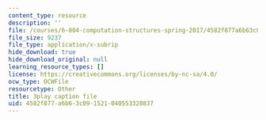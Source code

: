 ```yaml
---
content_type: resource
description: ''
file: /courses/6-004-computation-structures-spring-2017/4582f877a6b63c091521040553328837_VdLJMPppocU.srt
file_size: 9237
file_type: application/x-subrip
hide_download: true
hide_download_original: null
learning_resource_types: []
license: https://creativecommons.org/licenses/by-nc-sa/4.0/
ocw_type: OCWFile
resourcetype: Other
title: 3play caption file
uid: 4582f877-a6b6-3c09-1521-040553328837
---
```

